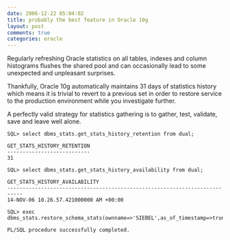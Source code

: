 ```yaml
---
date: 2006-12-22 05:04:02
title: probably the best feature in Oracle 10g
layout: post
comments: true
categories: oracle
---
```

Regularly refreshing Oracle statistics on all tables, indexes and column
histograms flushes the shared pool and can occasionally lead to some
unexpected and unpleasant surprises.

Thankfully, Oracle 10g automatically maintains 31 days of statistics
history which means it is trivial to revert to a previous set in order
to restore service to the production environment while you investigate
further.

A perfectly valid strategy for statistics gathering is to gather, test,
validate, save and leave well alone.


    SQL> select dbms_stats.get_stats_history_retention from dual;

    GET_STATS_HISTORY_RETENTION
    ---------------------------
    31

    SQL> select dbms_stats.get_stats_history_availability from dual;

    GET_STATS_HISTORY_AVAILABILITY
    ---------------------------------------------------------------------------
    14-NOV-06 10.26.57.421000000 AM +00:00

    SQL> exec dbms_stats.restore_schema_stats(ownname=>'SIEBEL',as_of_timestamp=>trunc(sysdate)-7)

    PL/SQL procedure successfully completed. 
